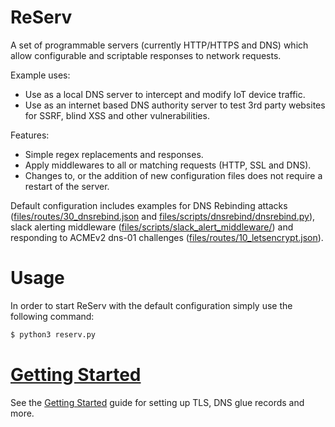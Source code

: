 # ReServ

A set of programmable servers (currently HTTP/HTTPS and DNS) which allow configurable and scriptable responses to network requests.

Example uses:
* Use as a local DNS server to intercept and modify IoT device traffic.
* Use as an internet based DNS authority server to test 3rd party websites for SSRF, blind XSS and other vulnerabilities.

Features:
* Simple regex replacements and responses.
* Apply middlewares to all or matching requests (HTTP, SSL and DNS).
* Changes to, or the addition of new configuration files does not require a restart of the server.

Default configuration includes examples for DNS Rebinding attacks ([files/routes/30_dnsrebind.json](files/routes/30_dnsrebind.json) and [files/scripts/dnsrebind/dnsrebind.py](files/scripts/dnsrebind/dnsrebind.py)), slack alerting middleware ([files/scripts/slack_alert_middleware/](files/scripts/slack_alert_middleware/)) and responding to ACMEv2 dns-01 challenges ([files/routes/10_letsencrypt.json](files/routes/10_letsencrypt.json)).

# Usage
In order to start ReServ with the default configuration simply use the following command:
```bash
$ python3 reserv.py
```
# [Getting Started](docs/gettingstarted.md)

See the [Getting Started](docs/gettingstarted.md) guide for setting up TLS, DNS glue records and more.